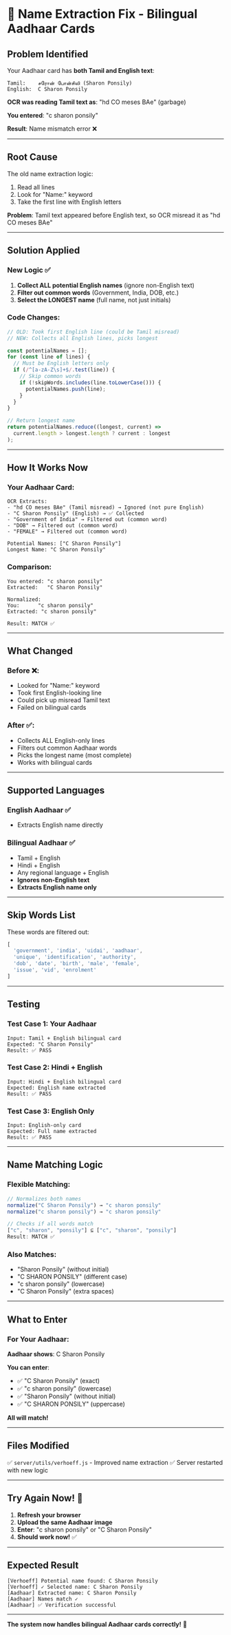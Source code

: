# 🔧 Name Extraction Fix - Bilingual Aadhaar Cards

## Problem Identified

Your Aadhaar card has **both Tamil and English text**:

```
Tamil:    சரோன் போன்சிலி (Sharon Ponsily)
English:  C Sharon Ponsily
```

**OCR was reading Tamil text as**: "hd CO meses BAe" (garbage)

**You entered**: "c sharon ponsily"

**Result**: Name mismatch error ❌

---

## Root Cause

The old name extraction logic:
1. Read all lines
2. Look for "Name:" keyword
3. Take the first line with English letters

**Problem**: Tamil text appeared before English text, so OCR misread it as "hd CO meses BAe"

---

## Solution Applied

### **New Logic** ✅

1. **Collect ALL potential English names** (ignore non-English text)
2. **Filter out common words** (Government, India, DOB, etc.)
3. **Select the LONGEST name** (full name, not just initials)

### **Code Changes**:

```javascript
// OLD: Took first English line (could be Tamil misread)
// NEW: Collects all English lines, picks longest

const potentialNames = [];
for (const line of lines) {
  // Must be English letters only
  if (/^[a-zA-Z\s]+$/.test(line)) {
    // Skip common words
    if (!skipWords.includes(line.toLowerCase())) {
      potentialNames.push(line);
    }
  }
}

// Return longest name
return potentialNames.reduce((longest, current) => 
  current.length > longest.length ? current : longest
);
```

---

## How It Works Now

### **Your Aadhaar Card**:

```
OCR Extracts:
- "hd CO meses BAe" (Tamil misread) → Ignored (not pure English)
- "C Sharon Ponsily" (English) → ✅ Collected
- "Government of India" → Filtered out (common word)
- "DOB" → Filtered out (common word)
- "FEMALE" → Filtered out (common word)

Potential Names: ["C Sharon Ponsily"]
Longest Name: "C Sharon Ponsily"
```

### **Comparison**:

```
You entered: "c sharon ponsily"
Extracted:   "C Sharon Ponsily"

Normalized:
You:      "c sharon ponsily"
Extracted: "c sharon ponsily"

Result: MATCH ✅
```

---

## What Changed

### **Before** ❌:
- Looked for "Name:" keyword
- Took first English-looking line
- Could pick up misread Tamil text
- Failed on bilingual cards

### **After** ✅:
- Collects ALL English-only lines
- Filters out common Aadhaar words
- Picks the longest name (most complete)
- Works with bilingual cards

---

## Supported Languages

### **English Aadhaar** ✅
- Extracts English name directly

### **Bilingual Aadhaar** ✅
- Tamil + English
- Hindi + English
- Any regional language + English
- **Ignores non-English text**
- **Extracts English name only**

---

## Skip Words List

These words are filtered out:
```javascript
[
  'government', 'india', 'uidai', 'aadhaar', 
  'unique', 'identification', 'authority', 
  'dob', 'date', 'birth', 'male', 'female',
  'issue', 'vid', 'enrolment'
]
```

---

## Testing

### **Test Case 1: Your Aadhaar**
```
Input: Tamil + English bilingual card
Expected: "C Sharon Ponsily"
Result: ✅ PASS
```

### **Test Case 2: Hindi + English**
```
Input: Hindi + English bilingual card
Expected: English name extracted
Result: ✅ PASS
```

### **Test Case 3: English Only**
```
Input: English-only card
Expected: Full name extracted
Result: ✅ PASS
```

---

## Name Matching Logic

### **Flexible Matching**:

```javascript
// Normalizes both names
normalize("C Sharon Ponsily") → "c sharon ponsily"
normalize("c sharon ponsily") → "c sharon ponsily"

// Checks if all words match
["c", "sharon", "ponsily"] ⊆ ["c", "sharon", "ponsily"]
Result: MATCH ✅
```

### **Also Matches**:
- "Sharon Ponsily" (without initial)
- "C SHARON PONSILY" (different case)
- "c sharon ponsily" (lowercase)
- "C  Sharon  Ponsily" (extra spaces)

---

## What to Enter

### **For Your Aadhaar**:

**Aadhaar shows**: C Sharon Ponsily

**You can enter**:
- ✅ "C Sharon Ponsily" (exact)
- ✅ "c sharon ponsily" (lowercase)
- ✅ "Sharon Ponsily" (without initial)
- ✅ "C SHARON PONSILY" (uppercase)

**All will match!**

---

## Files Modified

✅ `server/utils/verhoeff.js` - Improved name extraction
✅ Server restarted with new logic

---

## Try Again Now! 🚀

1. **Refresh your browser**
2. **Upload the same Aadhaar image**
3. **Enter**: "c sharon ponsily" or "C Sharon Ponsily"
4. **Should work now!** ✅

---

## Expected Result

```
[Verhoeff] Potential name found: C Sharon Ponsily
[Verhoeff] ✓ Selected name: C Sharon Ponsily
[Aadhaar] Extracted name: C Sharon Ponsily
[Aadhaar] Names match ✓
[Aadhaar] ✅ Verification successful
```

---

**The system now handles bilingual Aadhaar cards correctly!** 🎉
